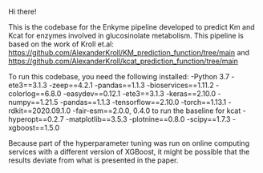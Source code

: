 Hi there!

This is the codebase for the Enkyme pipeline developed to predict Km and Kcat for enzymes involved in glucosinolate metabolism.
This pipeline is based on the work of Kroll et.al: https://github.com/AlexanderKroll/KM_prediction_function/tree/main and https://github.com/AlexanderKroll/kcat_prediction_function/tree/main

To run this codebase, you need the following installed:
-Python 3.7
-ete3==3.1.3
-zeep==4.2.1
-pandas==1.1.3
-bioservices==1.11.2
-colorlog==6.8.0
-easydev==0.12.1
-ete3==3.1.3
-keras==2.10.0
-numpy==1.21.5
-pandas==1.1.3
-tensorflow==2.10.0
-torch==1.13.1
-rdkit==2020.09.1.0
-fair-esm==2.0.0, 0.4.0 to run the baseline for kcat
-hyperopt==0.2.7
-matplotlib==3.5.3
-plotnine==0.8.0
-scipy==1.7.3
-xgboost==1.5.0

Because part of the hyperparameter tuning was run on online computing services with a different version of XGBoost, it might be possible that the results deviate from what is presented in the paper.
